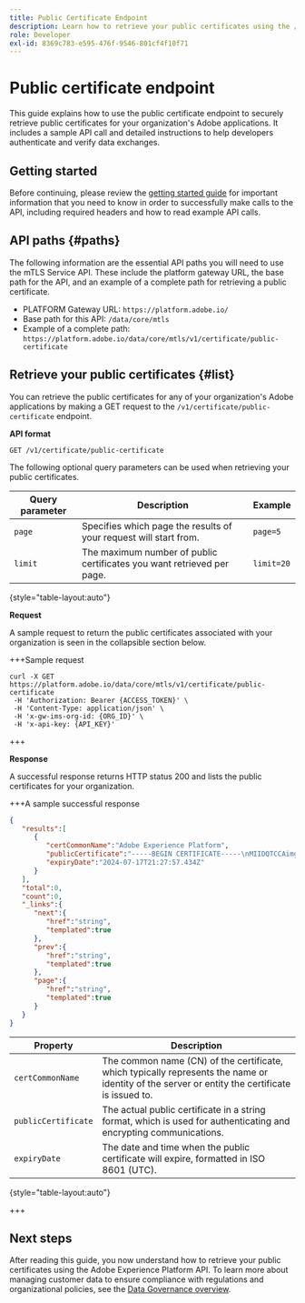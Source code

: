 ```yaml
---
title: Public Certificate Endpoint
description: Learn how to retrieve your public certificates using the /public-certificate endpoint of the MTLS Service API.
role: Developer
exl-id: 8369c783-e595-476f-9546-801cf4f10f71
---
```

# Public certificate endpoint

This guide explains how to use the public certificate endpoint to securely retrieve public certificates for your organization's Adobe applications. It includes a sample API call and detailed instructions to help developers authenticate and verify data exchanges.

## Getting started

Before continuing, please review the [getting started guide](./getting-started.md) for important information that you need to know in order to successfully make calls to the API, including required headers and how to read example API calls.

## API paths {#paths}

The following information are the essential API paths you will need to use the mTLS Service API. These include the platform gateway URL, the base path for the API, and an example of a complete path for retrieving a public certificate.

- PLATFORM Gateway URL: `https://platform.adobe.io/`
- Base path for this API: `/data/core/mtls`
- Example of a complete path: `https://platform.adobe.io/data/core/mtls/v1/certificate/public-certificate`

## Retrieve your public certificates {#list}

You can retrieve the public certificates for any of your organization's Adobe applications by making a GET request to the `/v1/certificate/public-certificate` endpoint.

**API format**

```http
GET /v1/certificate/public-certificate
```

The following optional query parameters can be used when retrieving your public certificates.

| Query parameter | Description | Example |
| --------------- | ----------- | ------- |
| `page` | Specifies which page the results of your request will start from. | `page=5` |
| `limit` | The maximum number of public certificates you want retrieved per page. | `limit=20` |

{style="table-layout:auto"}

**Request**

A sample request to return the public certificates associated with your organization is seen in the collapsible section below.

+++Sample request

```shell
curl -X GET https://platform.adobe.io/data/core/mtls/v1/certificate/public-certificate
 -H 'Authorization: Bearer {ACCESS_TOKEN}' \
 -H 'Content-Type: application/json' \
 -H 'x-gw-ims-org-id: {ORG_ID}' \
 -H 'x-api-key: {API_KEY}' 
```

+++

**Response**

A successful response returns HTTP status 200 and lists the public certificates for your organization.

+++A sample successful response

```json
{
   "results":[
      {
         "certCommonName":"Adobe Experience Platform",
         "publicCertificate":"-----BEGIN CERTIFICATE-----\nMIIDQTCCAimgAwIBAgITBmyfACAfma......KJY5u89CjAwj\n-----END CERTIFICATE-----",
         "expiryDate":"2024-07-17T21:27:57.434Z"
      }
   ],
   "total":0,
   "count":0,
   "_links":{
      "next":{
         "href":"string",
         "templated":true
      },
      "prev":{
         "href":"string",
         "templated":true
      },
      "page":{
         "href":"string",
         "templated":true
      }
   }
}
```

| Property  |  Description |
| --- | --- |
| `certCommonName` | The common name (CN) of the certificate, which typically represents the name or identity of the server or entity the certificate is issued to.|
| `publicCertificate` | The actual public certificate in a string format, which is used for authenticating and encrypting communications.|
| `expiryDate` | The date and time when the public certificate will expire, formatted in ISO 8601 (UTC).|

{style="table-layout:auto"}

+++

## Next steps

After reading this guide, you now understand how to retrieve your public certificates using the Adobe Experience Platform API. To learn more about managing customer data to ensure compliance with regulations and organizational policies, see the [Data Governance overview](../home.md).

<!-- To test this API call, navigate to the [MTLS API reference page]() to interact with the Experience Platform API endpoints. -->

<!-- Add link after developer page is live -->
